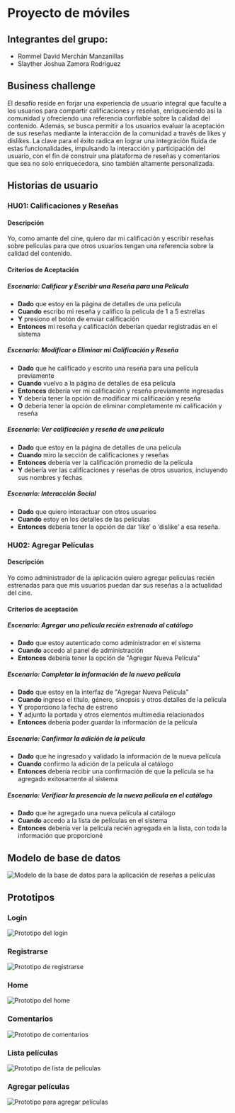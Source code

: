 # Proyecto de móviles

## Integrantes del grupo:

- Rommel David Merchán Manzanillas
- Slayther Joshua Zamora Rodríguez

## Business challenge

El desafío reside en forjar una experiencia de usuario integral que faculte a los usuarios para compartir calificaciones y reseñas, enriqueciendo así la comunidad y ofreciendo una referencia confiable sobre la calidad del contenido. Además, se busca permitir a los usuarios evaluar la aceptación de sus reseñas mediante la interacción de la comunidad a través de likes y dislikes. La clave para el éxito radica en lograr una integración fluida de estas funcionalidades, impulsando la interacción y participación del usuario, con el fin de construir una plataforma de reseñas y comentarios que sea no solo enriquecedora, sino también altamente personalizada.

## Historias de usuario

### HU01: Calificaciones y Reseñas

#### Descripción

Yo, como amante del cine, quiero dar mi calificación y escribir reseñas sobre películas para que otros usuarios tengan una referencia sobre la calidad del contenido.

#### Criterios de Aceptación

##### Escenario: Calificar y Escribir una Reseña para una Película

- **Dado** que estoy en la página de detalles de una película
- **Cuando** escribo mi reseña y califico la película de 1 a 5 estrellas
- **Y** presiono el botón de enviar calificación
- **Entonces** mi reseña y calificación deberían quedar registradas en el sistema

##### Escenario: Modificar o Eliminar mi Calificación y Reseña

- **Dado** que he calificado y escrito una reseña para una película previamente
- **Cuando** vuelvo a la página de detalles de esa película
- **Entonces** debería ver mi calificación y reseña previamente ingresadas
- **Y** debería tener la opción de modificar mi calificación y reseña
- **O** debería tener la opción de eliminar completamente mi calificación y reseña

##### Escenario: Ver calificación y reseña de una película

- **Dado** que estoy en la página de detalles de una película
- **Cuando** miro la sección de calificaciones y reseñas
- **Entonces** debería ver la calificación promedio de la película
- **Y** debería ver las calificaciones y reseñas de otros usuarios, incluyendo sus nombres y fechas

##### Escenario: Interacción Social

- **Dado** que quiero interactuar con otros usuarios
- **Cuando** estoy en los detalles de las películas
- **Entonces** debería tener la opción de dar ‘like’ o ‘dislike’ a esa reseña.

### HU02: Agregar Películas

#### Descripción

Yo como administrador de la aplicación quiero agregar películas recién estrenadas para que mis usuarios puedan dar sus reseñas a la actualidad del cine.

#### Criterios de aceptación

##### Escenario: Agregar una película recién estrenada al catálogo

- **Dado** que estoy autenticado como administrador en el sistema
- **Cuando** accedo al panel de administración
- **Entonces** debería tener la opción de "Agregar Nueva Película"

##### Escenario: Completar la información de la nueva película

- **Dado** que estoy en la interfaz de "Agregar Nueva Película"
- **Cuando** ingreso el título, género, sinopsis y otros detalles de la película
- **Y** proporciono la fecha de estreno
- **Y** adjunto la portada y otros elementos multimedia relacionados
- **Entonces** debería poder guardar la información de la película

##### Escenario: Confirmar la adición de la película

- **Dado** que he ingresado y validado la información de la nueva película
- **Cuando** confirmo la adición de la película al catálogo
- **Entonces** debería recibir una confirmación de que la película se ha agregado exitosamente al sistema

##### Escenario: Verificar la presencia de la nueva película en el catálogo

- **Dado** que he agregado una nueva película al catálogo
- **Cuando** accedo a la lista de películas en el sistema
- **Entonces** debería ver la película recién agregada en la lista, con toda la información que proporcioné

## Modelo de base de datos

![Modelo de la base de datos para la aplicación de reseñas a películas](modelo-fisico.png)

## Prototipos

### Login

![Prototipo del login](login.png)

### Registrarse

![Prototipo de registrarse](registrarse.png)

### Home

![Prototipo del home](home.png)

### Comentarios

![Prototipo de comentarios](comentarios.png)

### Lista películas

![Prototipo de lista de películas](lista-peliculas.png)

### Agregar películas

![Prototipo para agregar películas](agregar-pelicula.png)
